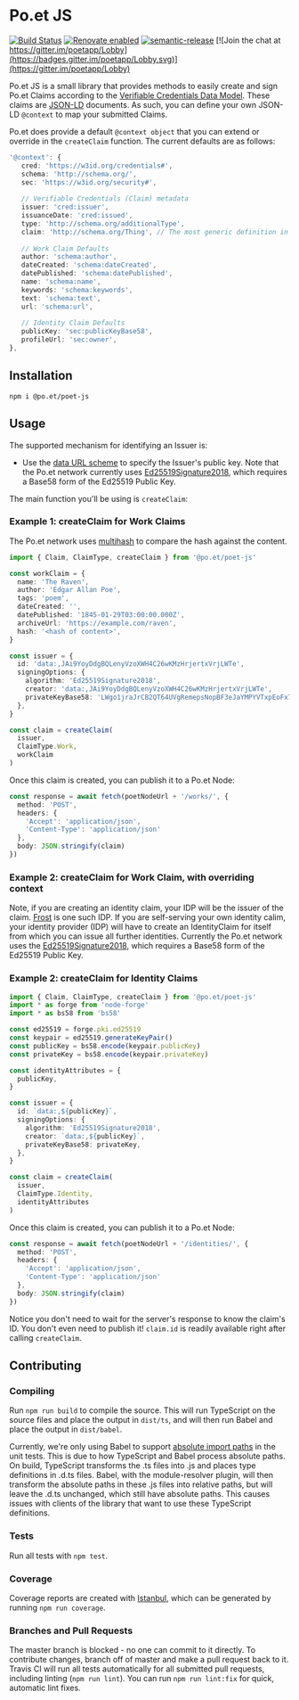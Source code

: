 # Po.et JS

[![Build Status](https://travis-ci.org/poetapp/poet-js.svg?branch=master)](https://travis-ci.org/poetapp/poet-js)
[![Renovate enabled](https://img.shields.io/badge/renovate-enabled-brightgreen.svg)](https://renovatebot.com/)
[![semantic-release](https://img.shields.io/badge/%20%20%F0%9F%93%A6%F0%9F%9A%80-semantic--release-e10079.svg)](https://github.com/semantic-release/semantic-release)
[![Join the chat at https://gitter.im/poetapp/Lobby](https://badges.gitter.im/poetapp/Lobby.svg)](https://gitter.im/poetapp/Lobby)

Po.et JS is a small library that provides methods to easily create and sign Po.et Claims according to the 
[Verifiable Credentials Data Model](https://w3c.github.io/vc-data-model). These claims are [JSON-LD](https://w3c.github.io/json-ld-syntax/)
documents. As such, you can define your own JSON-LD `@context` to map your submitted Claims.

Po.et does provide a default `@context object` that you can extend or override in the `createClaim` function. The current defaults are as follows:

```ts  
'@context': {
   cred: 'https://w3id.org/credentials#',
   schema: 'http://schema.org/',
   sec: 'https://w3id.org/security#',
   
   // Verifiable Credentials (Claim) metadata
   issuer: 'cred:issuer',
   issuanceDate: 'cred:issued',
   type: 'http://schema.org/additionalType',
   claim: 'http://schema.org/Thing', // The most generic definition in schema.org
   
   // Work Claim Defaults
   author: 'schema:author',
   dateCreated: 'schema:dateCreated',
   datePublished: 'schema:datePublished',
   name: 'schema:name',
   keywords: 'schema:keywords',
   text: 'schema:text',
   url: 'schema:url',
   
   // Identity Claim Defaults
   publicKey: 'sec:publicKeyBase58',
   profileUrl: 'sec:owner',
},
```

## Installation

```
npm i @po.et/poet-js
```

## Usage

The supported mechanism for identifying an Issuer is:

* Use the [data URL scheme](https://tools.ietf.org/html/rfc2397) to specify the Issuer's public key. Note that the 
Po.et network currently uses [Ed25519Signature2018](https://w3c-dvcg.github.io/lds-ed25519-2018/), which requires a Base58
form of the Ed25519 Public Key.

The main function you'll be using is `createClaim`:

### Example 1: createClaim for Work Claims <!-- TODO: link to glossary -->
The Po.et network uses [multihash](https://github.com/multiformats/multihash) to compare the hash against the content.

```ts
import { Claim, ClaimType, createClaim } from '@po.et/poet-js'

const workClaim = {
  name: 'The Raven',
  author: 'Edgar Allan Poe',
  tags: 'poem',
  dateCreated: '',
  datePublished: '1845-01-29T03:00:00.000Z',
  archiveUrl: 'https://example.com/raven',
  hash: '<hash of content>',
}

const issuer = {
  id: 'data:,JAi9YoyDdgBQLenyVzoXWH4C26wKMzHrjertxVrjLWTe',
  signingOptions: {
    algorithm: 'Ed25519Signature2018',
    creator: 'data:,JAi9YoyDdgBQLenyVzoXWH4C26wKMzHrjertxVrjLWTe',
    privateKeyBase58: 'LWgo1jraJrCB2QT64UVgRemepsNopBF3eJaYMPYVTxpEoFx7sSzCb1QysHeJkH2fnGFgHirgVR35Hz5A1PpXuH6'
  },
}

const claim = createClaim(
  issuer,
  ClaimType.Work,
  workClaim
)
```

Once this claim is created, you can publish it to a Po.et Node:

```ts
const response = await fetch(poetNodeUrl + '/works/', {
  method: 'POST',
  headers: {
	'Accept': 'application/json',
	'Content-Type': 'application/json'
  },
  body: JSON.stringify(claim)
})
```

### Example 2: createClaim for Work Claim, with overriding context

Note, if you are creating an identity claim, your IDP will be the issuer of the claim. [Frost](https://frost.po.et/) is one such IDP.
If you are self-serving your own identity calim, your identity provider (IDP) will have to create an IdentityClaim for 
itself from which you can issue all further identities. Currently the Po.et network uses the [Ed25519Signature2018](https://w3c-dvcg.github.io/lds-ed25519-2018/), 
which requires a Base58 form of the Ed25519 Public Key.

### Example 2: createClaim for Identity Claims <!-- TODO: link to glossary -->

```ts
import { Claim, ClaimType, createClaim } from '@po.et/poet-js'
import * as forge from 'node-forge'
import * as bs58 from 'bs58'

const ed25519 = forge.pki.ed25519
const keypair = ed25519.generateKeyPair()
const publicKey = bs58.encode(keypair.publicKey)
const privateKey = bs58.encode(keypair.privateKey)

const identityAttributes = {
  publicKey,
}

const issuer = {
  id: `data:,${publicKey}`,
  signingOptions: {
    algorithm: 'Ed25519Signature2018',
    creator: `data:,${publicKey}`,
    privateKeyBase58: privateKey,
  },
}

const claim = createClaim(
  issuer,
  ClaimType.Identity,
  identityAttributes
)
```

Once this claim is created, you can publish it to a Po.et Node:

```ts
const response = await fetch(poetNodeUrl + '/identities/', {
  method: 'POST',
  headers: {
	'Accept': 'application/json',
	'Content-Type': 'application/json'
  },
  body: JSON.stringify(claim)
})
```

Notice you don't need to wait for the server's response to know the claim's ID. You don't even need to publish it! `claim.id` is readily available right after calling `createClaim`.

## Contributing

### Compiling

Run `npm run build` to compile the source. This will run TypeScript on the source files and place the output in `dist/ts`, and will then run Babel and place the output in `dist/babel`.

Currently, we're only using Babel to support [absolute import paths](https://github.com/tleunen/babel-plugin-module-resolver) in the unit tests. This is due to how TypeScript and Babel process absolute paths. On build, TypeScript transforms the .ts files into .js and places type definitions in .d.ts files. Babel, with the module-resolver plugin, will then transform the absolute paths in these .js files into relative paths, but will leave the .d.ts unchanged, which still have absolute paths. This causes issues with clients of the library that want to use these TypeScript definitions.   

### Tests

Run all tests with `npm test`.

### Coverage

Coverage reports are created with [Istanbul](https://github.com/istanbuljs/nyc), which can be generated by running `npm run coverage`.

### Branches and Pull Requests

The master branch is blocked - no one can commit to it directly. To contribute changes, branch off of master and make a pull request back to it. Travis CI will run all tests automatically for all submitted pull requests, including linting (`npm run lint`). You can run `npm run lint:fix` for quick, automatic lint fixes.
